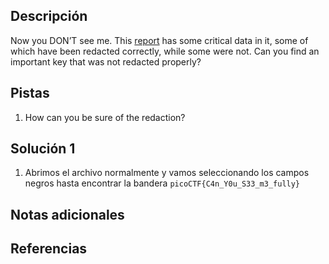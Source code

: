 ## Descripción
Now you DON’T see me. This [report](https://artifacts.picoctf.net/c/84/Financial_Report_for_ABC_Labs.pdf) has some critical data in it, some of which have been redacted correctly, while some were not. Can you find an important key that was not redacted properly?
## Pistas
1. How can you be sure of the redaction?
## Solución 1
1. Abrimos el archivo normalmente y vamos seleccionando los campos negros hasta encontrar la bandera `picoCTF{C4n_Y0u_S33_m3_fully}`
## Notas adicionales


## Referencias

